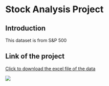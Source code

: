 # Stock Analysis Project

## Introduction
This dataset is from S&P 500

## Link of the project
<a href="https://www.google.com" target="_blank">Click to download the excel file of the data</a>

<img src ="https://github.com/hamid-rahbar/excel-project/blob/main/Data.Analytics.Class.Schedule.png"/>
